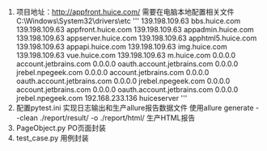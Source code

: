 1. 项目地址：http://appfront.huice.com/
    需要在电脑本地配置相关文件   C:\Windows\System32\drivers\etc
    '''
    139.198.109.63 bbs.huice.com
    139.198.109.63 appfront.huice.com
    139.198.109.63 appadmin.huice.com
    139.198.109.63 appserver.huice.com
    139.198.109.63 apphtml5.huice.com
    139.198.109.63 appapi.huice.com
    139.198.109.63 img.huice.com
    139.198.109.63 vue.huice.com
    139.198.109.63 m.huice.com
    0.0.0.0 account.jetbrains.com
    0.0.0.0 oauth.account.jetbrains.com
    0.0.0.0 jrebel.npegeek.com
    0.0.0.0 account.jetbrains.com
    0.0.0.0 oauth.account.jetbrains.com
    0.0.0.0 jrebel.npegeek.com
    0.0.0.0 account.jetbrains.com
    0.0.0.0 oauth.account.jetbrains.com
    0.0.0.0 jrebel.npegeek.com
    192.168.233.136 huiceserver
    '''
2. 配置pytest.ini 实现日志输出和生产allure报告数据文件
    使用allure generate --clean ./report/result/ -o ./report/html/  生产HTML报告
3. PageObject.py PO页面封装
4. test_case.py 用例封装
